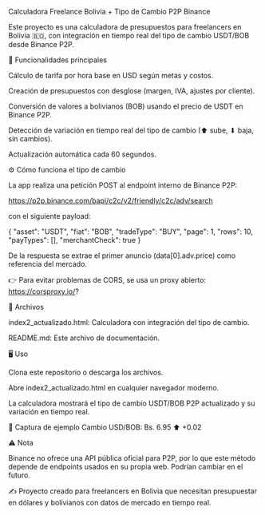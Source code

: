 Calculadora Freelance Bolivia + Tipo de Cambio P2P Binance

Este proyecto es una calculadora de presupuestos para freelancers en Bolivia 🇧🇴, con integración en tiempo real del tipo de cambio USDT/BOB desde Binance P2P.

🚀 Funcionalidades principales

Cálculo de tarifa por hora base en USD según metas y costos.

Creación de presupuestos con desglose (margen, IVA, ajustes por cliente).

Conversión de valores a bolivianos (BOB) usando el precio de USDT en Binance P2P.

Detección de variación en tiempo real del tipo de cambio (⬆ sube, ⬇ baja, sin cambios).

Actualización automática cada 60 segundos.

⚙️ Cómo funciona el tipo de cambio

La app realiza una petición POST al endpoint interno de Binance P2P:

https://p2p.binance.com/bapi/c2c/v2/friendly/c2c/adv/search


con el siguiente payload:

{
  "asset": "USDT",
  "fiat": "BOB",
  "tradeType": "BUY",
  "page": 1,
  "rows": 10,
  "payTypes": [],
  "merchantCheck": true
}


De la respuesta se extrae el primer anuncio (data[0].adv.price) como referencia del mercado.

👉 Para evitar problemas de CORS, se usa un proxy abierto:
https://corsproxy.io/?

📂 Archivos

index2_actualizado.html: Calculadora con integración del tipo de cambio.

README.md: Este archivo de documentación.

🖥️ Uso

Clona este repositorio o descarga los archivos.

Abre index2_actualizado.html en cualquier navegador moderno.

La calculadora mostrará el tipo de cambio USDT/BOB P2P actualizado y su variación en tiempo real.

📸 Captura de ejemplo
Cambio USD/BOB: Bs. 6.95 ⬆ +0.02

⚠️ Nota

Binance no ofrece una API pública oficial para P2P, por lo que este método depende de endpoints usados en su propia web. Podrían cambiar en el futuro.

✍️ Proyecto creado para freelancers en Bolivia que necesitan presupuestar en dólares y bolivianos con datos de mercado en tiempo real.
